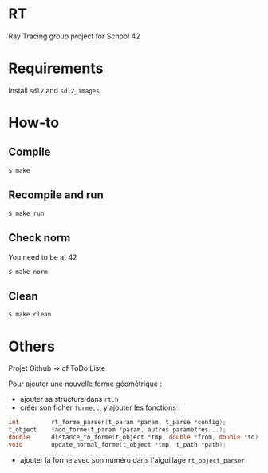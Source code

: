 # RT
Ray Tracing group project for School 42

# Requirements
Install `sdl2` and `sdl2_images`

# How-to

## Compile
```
$ make
```

## Recompile and run
```
$ make run
```

## Check norm
You need to be at 42
```
$ make norm
```

## Clean
```
$ make clean
```

# Others

Projet Github => cf ToDo Liste

Pour ajouter une nouvelle forme géométrique :
- ajouter sa structure dans `rt.h`
- créer son ficher `forme.c`, y ajouter les fonctions :
```c
int         rt_forme_parser(t_param *param, t_parse *config);
t_object    *add_forme(t_param *param, autres paramètres...);
double      distance_to_forme(t_object *tmp, double *from, double *to);
void        update_normal_forme(t_object *tmp, t_path *path);
```
- ajouter la forme avec son numéro dans l'aiguillage `rt_object_parser`
